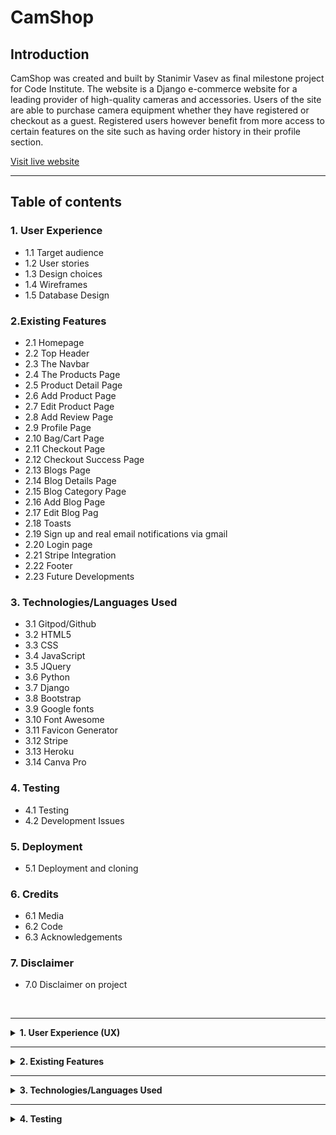 # **CamShop** #

## **Introduction** ##

CamShop was created and built by Stanimir Vasev as final milestone project for Code Institute. The website is a Django e-commerce website for a leading provider of high-quality cameras and accessories. Users of the site are able to purchase camera equipment whether they have registered or checkout as a guest. Registered users however benefit from more access to certain features on the site such as having order history in their profile section.

[Visit live website](https://ci-project-4-ff2f4853aa3a.herokuapp.com/)

<hr>

## **Table of contents** ## 

### **1. User Experience** ###
* 1.1 Target audience 
* 1.2 User stories
* 1.3 Design choices
* 1.4 Wireframes
* 1.5 Database Design

### **2.Existing Features** ###
* 2.1 Homepage 
* 2.2 Top Header
* 2.3 The Navbar
* 2.4 The Products Page
* 2.5 Product Detail Page
* 2.6 Add Product Page
* 2.7 Edit Product Page
* 2.8 Add Review Page
* 2.9 Profile Page
* 2.10 Bag/Cart Page
* 2.11 Checkout Page
* 2.12 Checkout Success Page
* 2.13 Blogs Page
* 2.14 Blog Details Page
* 2.15 Blog Category Page
* 2.16 Add Blog Page
* 2.17 Edit Blog Pag
* 2.18 Toasts
* 2.19 Sign up and real email notifications via gmail
* 2.20 Login page
* 2.21 Stripe Integration
* 2.22 Footer
* 2.23 Future Developments

### **3. Technologies/Languages Used** ###
* 3.1 Gitpod/Github
* 3.2 HTML5
* 3.3 CSS
* 3.4 JavaScript
* 3.5 JQuery
* 3.6 Python
* 3.7 Django
* 3.8 Bootstrap 
* 3.9 Google fonts
* 3.10 Font Awesome
* 3.11 Favicon Generator
* 3.12 Stripe 
* 3.13 Heroku
* 3.14 Canva Pro

### **4. Testing** ###
* 4.1 Testing
* 4.2 Development Issues

### **5. Deployment** ###
* 5.1 Deployment and cloning

### **6. Credits** ###
* 6.1 Media
* 6.2 Code 
* 6.3 Acknowledgements

### **7. Disclaimer** ###
* 7.0 Disclaimer on project

<br>
<hr>

<details>
<summary><strong>
1. User Experience (UX)
</strong></summary>
<br>

#### **1.1 - Target Audience** ####

* The target audience for CamShop includes:

* Photography Enthusiasts and Hobbyists: Individuals who are passionate about photography and seek high-quality cameras, lenses, and accessories to enhance their hobby.

* Professional Photographers: Experienced professionals looking for advanced equipment and accessories to meet their specific needs for various photography genres.

* Photography Students and Amateurs: Those who are learning photography and require reliable, user-friendly gear and educational resources to develop their skills.

* Tech-Savvy Consumers: People interested in the latest photography technology and innovations, including both new and seasoned buyers keen on staying updated with industry trends.

* Blog Readers: Individuals seeking valuable insights, tips, and tutorials related to photography through our blog.

* This diverse audience in the UK values high-quality products, expert advice, and a supportive community to assist them in their photography pursuits.

<hr>

#### **1.2 - User Stories** ####

* The main aim of the site is to educate photography enthusiasts and experts and sell them various types of camera equipment. Users who search for, and come to the site are already involved in photography, they just need to educate themselves on latest equipment and trends before they can make a purchase. Therefore the website aims to provide smooth buying experience with as few barriers as possible from product view to taking payment. 


The site functionality will allow users to search and view all of the products on the site in detail, proceed straight to  checkout where they can to complete the order if they so wish. The site also offers features that are only available to registered users such as the profile page which displays the order history information. While the site offers features that are only available to logged in users, it will not lose sales by forcing people to register to complete a purchase.<br><br>

* <strong>User story - Site Owner</strong><br>

* I want to be able to offer my customers a wide range of of camera equipment - camera bodies, lenses, optical accessories, bateries and more.

* I want to be able to manage all of the items that my store sells myself so i can: Add, edit, update and remove different items quickly and easily depending on how they are selling.

* I want to offer my customers a simple, efficient and user friendly shopping experience so they come back and purchase from the site again.

* I want to offer educational content on photography topics such as Portrait, Wildlife, Night photography and more information on the latest camera equipment available on the market.

* I want to encourage my users to register so they can save their details and streamline the purchasing process for next time. This will allow me to build a customer database and analyse buying trends and also allow me to email them personalised content to bring them back to the store.

* I want to provide guest users the ability to purchase from the store without registration so the store doesn’t lose any potential sales.

#### **1.2 - User Stories** ####

* The site includes easy navigation, various product and blog categories and subcategories to search and view with a few clicks and contact information to make it easier for the user to get in touch with the store owner. The website has clean but interactive design to ensure users can find their desired products or information quickly but still feel engaged by interacting with the visual elements. <br><br>

* <strong>User story - Site User</strong><br>

* I want to be able to search for and view all of the products in the store in a easy manner.

* I want to be able to browse multiple products but also review individual products and their details such as price, product description, product review by specialist, stock availability, rating, and a product image.

* I want to be able to register for an account quickly and effortlessly so that I can have a personal profile if I become a frequent user.

* I want to log in and out with ease so that I can manage my account securely with just a few clicks.

* I want to easily recover my password if I forget it so that I can regain access to my account without hassle.

* I want to access my profile at any time so that I can view my order history and details.

* I want to be able to easily adjust the quantity of a product once I decide to purchase it so that I can add more items to my cart with just a few clicks.

* I want to be able to experience a quick and simple checkout process so that I can complete my purchase efficiently, even if I choose not to register for an account.

* I want to be able to fully review and adjust my cart before proceeding to checkout so that I can add or remove products and correct quantities if needed.

* I want to be able to see a detailed order confirmation after completing my purchase so that I can verify that all aspects of my order are correct.

* I want to be able to view my order history in my registered account so that I can review past orders and details whenever I need.

* I want to feel secure about the safety of my payment information.

* I want to be able to keep track of my purchases at any time on the site so i can: keep track of the value of goods in my cart so i can avoid spending to much money

<hr>

#### **1.3 - Design Choices** ####
<br>

**FONTS**

* For the website i decided to use the google font style of Lato as it is a clean, modern, and highly legible typeface that enhances the overall readability and aesthetic of the site. Its versatility makes it suitable for various types of content and ensures a consistent and professional look throughout the website.


**ICONS**

* I have integrated icons throughout the website to enhance user experience by making it more intuitive and engaging. All the icons used are sourced from Font Awesome, ensuring a high-quality and consistent design across the site.

**COLOURS**

* In the design of the CamShop website, I've used a palette that emphasises clarity and style. The primary colours include:

* Black (#000): Utilised for buttons, text, and borders, providing a strong contrast and modern aesthetic.
* Orange (#FFA500): Used for overlay, highlights, button hover effects, and background colours to create vibrant accents and draw attention.
* White (#FFFFFF): Applied as the background colour for various elements to ensure readability and a clean appearance.
* Grey (#555): A softer text colour for general content to reduce strain and enhance readability.

* Additional styling includes various shades of grey for borders and shadows to create depth and separation between elements. These colours work together to create a cohesive and visually appealing experience across the site.


**IMAGES**

* Most of the images used on the CamShop website were sourced from Canva Pro, ensuring a professional and consistent visual style. For camera product images, I have sourced high-quality visuals from [Photosynthesis](https://magazin.photosynthesis.bg/).
<hr>

#### **1.4 - Wireframes ** ####
<br>

*The wireframes for the site can be found here:

<details>
  <summary>Desktop wireframe</summary>

  <details>
    <summary>Home page view</summary>
    <img src="/media/desktop-home.jpg" alt="Image of Homepage">
  </details>

  <details>
    <summary>Products and blogs pages</summary>
    <img src="/media/desktop-products-and-blog.jpg" alt="Image of Products and Blogs">
  </details>

  <details>
    <summary>Product details</summary>
    <img src="/media/desktop-product-details.jpg" alt="Image of Product Details">
  </details>

  <details>
    <summary>Shopping bag/Cart</summary>
    <img src="/media/desktop-shopping-bag.jpg" alt="Image of Shopping Bag">
  </details>
</details>

<details>
  <summary>Tablet wireframe</summary>

  <details>
    <summary>Home page view</summary>
    <img src="/media/tablet-home.jpg" alt="Image of Homepage">
  </details>

  <details>
    <summary>Products and blogs pages</summary>
    <img src="/media/tablet-products-and-blog.jpg" alt="Image of Products and Blogs">
  </details>

  <details>
    <summary>Product details</summary>
    <img src="/media/tablet-product-details.jpg" alt="Image of Product Details">
  </details>

  <details>
    <summary>Shopping bag/Cart</summary>
    <img src="/media/tablet-shopping-bag.jpg" alt="Image of Shopping Bag">
  </details>
</details>

<details>
  <summary>Phone wireframe</summary>

  <details>
    <summary>Home page view</summary>
    <img src="/media/phone-home.jpg" alt="Image of Homepage">
  </details>

  <details>
    <summary>Products and blogs pages</summary>
    <img src="/media/phone-products-and-blog.jpg" alt="Image of Products and Blogs">
  </details>

  <details>
    <summary>Product details</summary>
    <img src="/media/phone-product-details.jpg" alt="Image of Product Details">
  </details>

  <details>
    <summary>Shopping bag/Cart</summary>
    <img src="/media/phone-shopping-bag.jpg" alt="Image of Shopping Bag">
  </details>
</details>

<hr>

#### **1.5 - Database Design** ####
<br>

* Django works with SQL databases by default, I used SQLite during development. Heroku provides a PostgreSQL database for deployment. Below you can find all of the models used in this project and also a visualization of the database schema and its relationships and structure.<br>

* **The Database Schema**

* **Models Overview**

<strong>Products/Models/`Product`:</strong>

* class Product:
    * category: ForeignKey (Category, null=True, blank=True, on_delete=SET_NULL)
    * subcategory: ForeignKey (Subcategory, null=True, blank=True, on_delete=SET_NULL)
    * sku: CharField (max_length=254, null=True, blank=True)
    * name: CharField (max_length=254)
    * description: TextField
    * price: DecimalField (max_digits=6, decimal_places=2)
    * rating: DecimalField (max_digits=6, decimal_places=2, null=True, blank=True)
    * image_url: URLField (max_length=1024, null=True, blank=True)
    * image: ImageField (null=True, blank=True)
    * stock_status: BooleanField (default=True, verbose_name='In Stock')

<strong>Products/Models/`Category`:</strong>

* class Category:
    * name: CharField (max_length=254)
    * friendly_name: CharField (max_length=254, null=True, blank=True)

<strong>Products/Models/`Subcategory`:</strong>

* class Subcategory:
    * category: ForeignKey (Category, null=True, blank=True, on_delete=SET_NULL)
    * name: CharField (max_length=254)
    * friendly_name: CharField (max_length=254, null=True, blank=True)

<strong>Reviews/Models/`ProductReview`:</strong>

* class ProductReview:
    * review_title: CharField (max_length=90)
    * reviewed_product: ForeignKey (Product, on_delete=CASCADE, related_name='reviews')
    * reviewer: ForeignKey (UserProfile, on_delete=CASCADE)
    * review: TextField (max_length=500)
    * date: DateTimeField (auto_now_add=True)

<strong>Products/Models/`UserProfile`:</strong>

* class UserProfile:
    * user: OneToOneField (User, on_delete=CASCADE)
    * default_phone_number: CharField (max_length=20, null=True, blank=True)
    * default_street_address1: CharField (max_length=80, null=True, blank=True)
    * default_street_address2: CharField (max_length=80, null=True, blank=True)
    * default_town_or_city: CharField (max_length=40, null=True, blank=True)
    * default_county: CharField (max_length=80, null=True, blank=True)
    * default_postcode: CharField (max_length=20, null=True, blank=True)
    * default_country: CountryField (blank_label='Country', null=True, blank=True)

<strong>Checkout/Models/`Order`:</strong>

* class Order:
    * order_number: CharField (max_length=32, editable=False)
    * user_profile: ForeignKey (UserProfile, on_delete=SET_NULL, null=True, blank=True, related_name='orders')
    * full_name: CharField (max_length=50)
    * email: EmailField (max_length=254)
    * phone_number: CharField (max_length=20)
    * country: CountryField (blank_label='Country *')
    * postcode: CharField (max_length=20, null=True, blank=True)
    * town_or_city: CharField (max_length=40)
    * street_address1: CharField (max_length=80)
    * street_address2: CharField (max_length=80, null=True, blank=True)
    * county: CharField (max_length=80, null=True, blank=True)
    * date: DateTimeField (auto_now_add=True)
    * delivery_cost: DecimalField (max_digits=6, decimal_places=2, default=0)
    * order_total: DecimalField (max_digits=10, decimal_places=2, default=0)
    * grand_total: DecimalField (max_digits=10, decimal_places=2, default=0)
    * original_bag: TextField (default='')
    * stripe_pid: CharField (max_length=254, default='')

<strong>Checkout/Models/'OrderLineItem':</strong>

* class OrderLineItem:
    * order: ForeignKey (Order, on_delete=CASCADE, related_name='lineitems')
    * product: ForeignKey (Product, on_delete=CASCADE)
    * quantity: IntegerField (default=0)
    * lineitem_total: DecimalField (max_digits=6, decimal_places=2, editable=False)

<strong>Blog/Models/'BlogCategory':</strong>

* class BlogCategory:
    * name: CharField (max_length=254)
    * friendly_name: CharField (max_length=254, null=True, blank=True)

<strong>Blog/Models/'Post':</strong>

* class Post:
    * title: CharField (max_length=254)
    * friendly_title: CharField (max_length=254, blank=True)
    * body: TextField
    * created_on: DateTimeField (auto_now_add=True)
    * blog_categories: ForeignKey (BlogCategory, on_delete=CASCADE, related_name="posts")
    * image_url: URLField (max_length=1024, null=True, blank=True)
    * image: ImageField (null=True, blank=True)

</details>
<hr>

<details>
<summary><strong> 2. Existing Features </strong></summary>
<br>

#### **2.1 - Homepage** ####

* The homepage of CamShop greets visitors with a warm message: "Welcome to CamShop!" It introduces the ease of purchasing professional photography equipment from anywhere in the UK effortlessly.

* The page features two main sections:

  * The Shop Section showcases photography gear with a compelling image, inviting users to explore CamShop's extensive range. It caters to both seasoned professionals and enthusiastic amateurs, providing them with the perfect camera options. Users can easily navigate to view all products through a dedicated link.

  * In the Learn Section, users are encouraged to enhance their photography skills through educational content. This section offers valuable insights into camera equipment and photography techniques. Users can access a diverse array of blog posts covering tips and techniques by navigating to the blog list page.

<hr>

#### **2.2 - Top header** ####

* The top header provides key features for a streamlined user experience:

* Search: A search icon is prominently displayed, allowing users to easily search for products. Tapping this icon opens a search form where users can enter their queries and find relevant products.

* User Account: A user icon provides quick access to account-related options. Depending on the user's authentication status, this includes links to register or log in for new users, and for authenticated users, options to view their profile, log out, or access management features for products and blogs if they are superusers/admins.

* Cart: A cart icon displays the current total amount of items in the user's shopping bag. If there are items in the cart, the total amount is shown; otherwise, it indicates that the cart is empty.

<hr>

#### **2.3 - The Navbar** ####

* * The desktop navigation menu offers a comprehensive browsing experience:

* Main Menu: This includes links to the homepage and a range of product categories. Each category has a dropdown menu that lists related subcategories such as Zoom Lenses, Optical Accessories, Beginner Cameras and more, allowing users to browse products more specifically. There is also an option to view all products or sort them by price, rating, or category.

* Blog Categories: A dedicated dropdown menu for blog categories helps users access various blog topics such as Portrait, Wildlife and Night photography. This menu includes links to individual blog categories as well as an option to view all blog posts.

* Search: A search feature is integrated into the navigation menu, enabling users to search for products directly from the header.

* User Account: Authenticated users have access to account management options. Superusers can access additional management features for products and blogs. All users can view their profile or log out. Unauthenticated users can register or log in from the same menu.

* Cart: The navigation includes a cart icon that shows the total amount in the shopping bag, providing users with easy access to their cart status.

* On mobile devices the navbar shrinks and can be opened if you click on the hamburger icon on the top left of the page. After clicking all of the items will again be visible for the user to navigate the site. 

<hr>

#### **2.4 - The Products Page** ####

* The Products page provides a comprehensive view of all available items, allowing users to easily browse and find what they are looking for. At the top of the page, users will see a header that dynamically displays the category or subcategory they are currently viewing. If no specific category or subcategory is selected, it defaults to "All Products."

* Users have the option to sort products based on several criteria. The sorting dropdown allows them to choose from options such as price (low to high or high to low), rating (low to high or high to low), name (A-Z or Z-A), and category (A-Z or Z-A). The current sorting selection is highlighted to make it clear what criteria is being used.

* The page displays products in a grid format, with each product showcased in a card layout. Each product card includes an image, name, price, and rating. If available, the product image is displayed; otherwise, a placeholder image is used. Users can view product details by clicking on the product image or the "View details" button. For users with administrative rights, options to edit or delete products are also available directly from the product card.

* Below the product listings, the page includes pagination controls to navigate through multiple pages of products. Users can move between pages using "Previous" and "Next" buttons and select specific page numbers.

* A "Back to Top" button is included for user convenience, allowing users to quickly return to the top of the page.

* Additionally, the page includes JavaScript functionality for sorting and page navigation, ensuring a smooth and interactive browsing experience.

<hr>

#### **2.5 - Product Detail Page** ####

* The Product Detail page provides in-depth information about a specific product, allowing users to make informed purchasing decisions.

* At the top of the page, the product’s image is prominently displayed. If the product has an image, it is shown in high resolution and can be clicked to view in a larger format. If no image is available, a placeholder image is displayed instead.

* To the right of the product image, users can find detailed information about the product. This includes the product's name, price, and rating. If a rating is available, it is shown alongside the average rating score. Users are also informed about the product's stock status, indicating whether it is "In Stock" or "Out of Stock."

* For administrative users, additional options are provided to edit or delete the product.

* The product description offers a detailed overview of the product’s features and specifications. Users can also add the product to their shopping bag directly from this page. They can specify the quantity they wish to purchase using an input field with increment and decrement buttons. If the product is out of stock, the "Add to Bag" button is disabled, and the button's label reflects the stock status.

* Below the product details, there is a section dedicated to specialist reviews. If reviews are available, they are displayed with details such as the reviewer’s name, review date, title, and content. If no reviews are present, a message indicates that reviews will be added soon.

* The page also includes a "Keep Shopping" button, which allows users to return to the product listings and continue browsing.

<hr>

#### **2.6 - Add Product Page** ####

* The Add Product page allows administrators to add new products to the store’s catalogue. This page is accessible only to users with appropriate permissions, ensuring that only authorised personnel can manage product listings. 

* At the top of the page, there is a simple header section, maintaining consistency with the rest of the site. The main content area is structured to provide a user-friendly interface for adding new products. The page title "Product Management" and the subtitle "Add a Product" clearly indicate the purpose of the page. 

* The form is designed with a focus on simplicity and clarity. Each field from the form is rendered using Django’s crispy forms for a clean and consistent look. The form includes fields for all necessary product information, except for the image field which is handled separately for better visual feedback. 

* When an image is uploaded, a JavaScript snippet provides feedback by displaying the name of the selected file. 

* At the bottom of the form, there are two buttons: Cancel, which takes the user back to the products page without saving any changes, and Add Product, which submits the form and adds the new product to the catalogue. 

* A small JavaScript function updates the UI to show the name of the selected image file, providing immediate feedback to the user about the chosen image.

<hr>

#### **2.7 - Edit Product Page** ####

* The Edit Product page allows administrators to update the details of existing products in the store’s catalogue. This page is designed to be intuitive, ensuring that authorised users can easily make necessary changes to product listings. 

* Similar to the Add Product page, the header section provides a consistent look and feel with the rest of the site. The content area focuses on providing an efficient interface for editing product details. The page title "Product Management" and the subtitle "Edit a Product" clearly communicate the page’s purpose. 

* The form is populated with the current details of the product, allowing users to see existing information and make necessary changes. The form includes fields for all editable product information. 

* Like the Add Product page, the image field is handled separately. A JavaScript snippet provides visual feedback by displaying the name of the selected file.

* At the bottom of the form, there are two buttons: Cancel, which takes the user back to the products page without saving any changes, and Update Product, which submits the form and updates the product details in the catalogue. 

* A JavaScript function updates the UI to show the name of the selected image file, providing immediate feedback to the user about the chosen image.

The Add and Edit Product pages ensure that product management tasks are straightforward, reducing the chances of errors and enhancing the efficiency of store administration.

<hr>

#### **2.8 - Add Review Page** ####

* The Add Review page allows authenticated users, specifically administrators, to leave reviews for products. This page is designed to ensure that only authorised users can provide feedback, maintaining the integrity of the reviews on the website. At the top of the page, there is a white background overlay with a banner that prominently displays the text "Add a Review." The banner is styled to catch the user’s attention and clearly indicate the page’s purpose.

* For authenticated users, the main content area provides a user-friendly form for submitting reviews. The form is styled with clarity and simplicity in mind, using Django’s crispy forms for a consistent look. The form includes all necessary fields for a review, such as the review title, content, and rating. There is a pre-filled, disabled input field displaying the current user’s username to remind the user that they are logged in and their review will be associated with their account. Below the form, there are two buttons: a Cancel button that redirects the user back to the products page without saving any changes and a Submit Review button that submits the form and saves the review.

* If the user is not authenticated, the page displays a message informing them that only admin users are allowed to leave reviews. This section provides a clear explanation and includes a button that redirects unauthenticated users to the login page, encouraging them to log in if they have the necessary permissions.

* This structure ensures that only authorised reviews are submitted, maintaining the quality and trustworthiness of the feedback on the website.

<hr>

#### **2.9 - Profile Page** ####

* The Profile page allows users to view and update their personal information, specifically their default delivery details, and also review their order history. The page is designed to be user-friendly and informative, offering a seamless experience for users to manage their account details.

* The layout starts with a header container, followed by an overlay to provide a clear background for the main content. The main content is divided into two primary sections: Default Delivery Information and Order History.

* In the Default Delivery Information section, users can update their personal details. This section includes a form that is rendered using Django’s crispy forms for consistent styling. The form contains various fields for the user to input their delivery information. At the bottom of the form, there is a centrally aligned Update Information button, allowing users to submit their changes. This form is processed through the POST method to ensure that any updates are securely sent to the server.

* The Order History section provides a detailed view of the user’s past orders. This section includes a responsive table that lists all previous orders. Each row in the table contains the order number (with a link to more detailed order information), the date of the order, a list of items in the order, and the total cost of the order. The order items are displayed in a nested list format to keep the table organised and easy to read.

* Overall, the Profile page is designed to be functional and accessible, ensuring that users can easily update their delivery information and track their order history in a clear and organised manner.

<hr>

#### **2.10 - Bag/Cart Page** ####

* The Bag/Cart page provides users with a detailed overview of their selected products, allowing them to review, update, or remove items before proceeding to checkout. It features a clean and organised layout with essential functionalities for a smooth shopping experience.

* The page begins with a header container, followed by an overlay that serves as a background for the main content. The main content section is structured into several rows and columns for optimal organisation and readability.

* The page features a messages section to display any success messages, such as item additions or updates, using a Bootstrap alert component.

* If there are items in the user's bag, the items are displayed in a responsive table. Each table row represents a product and includes the following details: 

  * Product image: A thumbnail of the product with a fallback image if none is available. 
  * Product information: 
    * Name and SKU of the product. 
    * Price: Unit price of the product. 
    * Quantity: An input field allowing users to adjust the quantity of the product. This section includes buttons to increment or decrement the quantity. 
    * Subtotal: Calculated price based on the product quantity.

* Users can update the quantity of a product by clicking the "Update" link, which submits a form to adjust the quantity. They can also remove an item from their bag by clicking the "Remove" link, which triggers an AJAX request to delete the item and refresh the page.

* Below the product table, the page displays a summary of the bag's total cost, including the bag total, delivery cost, and grand total. If the user is close to qualifying for free delivery, a message is displayed indicating how much more they need to spend.

* At the bottom of the page, users can choose to continue shopping by clicking the "Keep Shopping" button or proceed to checkout by clicking the "Secure Checkout" button.

* If the user's bag is empty, a message is displayed along with a "Keep Shopping" button, encouraging users to browse the products.

* The page also includes a JavaScript block to handle form submissions for updating quantities and removing items, ensuring a smooth and interactive user experience. The included script for quantity input management is provided through a separate template, enhancing modularity and maintainability.

<hr>

#### **2.11 - Checkout Page** ####

* The Checkout page provides a seamless and efficient way for users to finalise their purchases. It includes an order summary and a form for entering delivery and payment details. 

* The page starts with a container for the header, followed by an overlay that serves as a background for the main content. The main content is structured into rows and columns for better organisation and readability.

* The order summary section is displayed on the right for larger screens and on top for smaller screens. It shows the number of products and includes the following details for each item: 

* Product image with a link to the product detail page, product name and quantity, and subtotal calculated based on the product quantity. 

* Below the product list, a summary of the order total, delivery cost, and grand total is provided.

* The left column (or the bottom section on smaller screens) contains the checkout form, which includes fields for user details and delivery information. The form is organised into fieldsets for clarity: 

  * Details (full name and email), 
  * Delivery (phone number, street address, town or city, county, postcode, and country). 
  * If the user is authenticated, there is an option to save the delivery information to their profile.

* The payment section includes a placeholder for a Stripe card element and fields to handle potential errors. The form also includes a hidden input field to pass the client secret for payment processing. At the bottom of the form, there are buttons for adjusting the bag and completing the order. A message indicates the total amount that will be charged to the user's card.

* A loading overlay is included to indicate processing during the checkout process. JavaScript is used to handle the Stripe payment integration and provide a responsive and interactive user experience. The Stripe public key and client secret are included via Django template tags. The script for managing the Stripe elements is loaded from a static file.

<hr>

#### **2.12 - Checkout Success Page** ####

* The layout ensures the user receives a clear, comprehensive summary of their order and provides easy navigation options post-purchase.

* Depending on how the user arrived at the checkout success page, there is either a button to return to the profile page or a button to explore more products.

<hr>

#### **2.13 - Blogs Page** ####

* This page showcases a collection of blog posts in a grid layout. Each blog post is represented by a card that includes an image, the title, and the blog category if assigned. 

* Users can view more details by clicking on either the image or the "Read more" button. 

* For administrators, there are additional options to edit or delete posts, which are only visible to users with superuser permissions.

* The blog posts are displayed with responsive design elements, ensuring a seamless viewing experience across different screen sizes. 

* The page includes pagination controls to navigate between multiple pages of blog posts. 

* Additionally, a "Back to Top" button is provided for user convenience, allowing easy navigation back to the top of the page.

<hr>

#### **2.14 - Blog Details Page** ####

* The blog detail page offers a comprehensive view of an individual blog post. At the top, the page prominently displays the title of the blog post, providing clear identification of the content. 

* Below the title, information such as the publication date and the blog's category are shown, giving context to the post. 

* If the user has administrative privileges, additional links are provided to either edit or delete the post, facilitating content management directly from the page.

* The main content area features the full text of the blog post, presented with rich formatting to preserve its structure and style. This allows readers to engage with the post's content in its entirety. 

* Additionally, a button at the bottom of the page provides an easy way to navigate back to the main blog list, allowing users to continue browsing other posts seamlessly. 

* This setup ensures that readers can fully explore and interact with individual blog posts while maintaining easy access to the broader collection of blog entries.

<hr>

#### **2.15 - Blog Category Page** ####

* The blog category page displays a collection of blog posts that belong to a specific category. At the top of the page, the category name is prominently shown, followed by a horizontal rule for visual separation.

* The page then lists the blog posts in a grid format, with each post displayed in a card layout. 

* Each card includes an image representing the post, which links to the detailed view of the post. If a post does not have an associated image, a default image is shown. 

* Below the image, the title of the post is displayed, and further details, including the category and edit/delete links (for superusers), are provided.

* If no posts are available within the selected category, a message is shown indicating the absence of posts. 

* Additionally, the page includes pagination controls to navigate through multiple pages of posts if there are more posts than can fit on a single page. A button for returning to the top of the page is also available to enhance navigation.

<hr>

#### **2.16 - Add Blog Page** ####

* Similar like the Add Product page, the add blog page allows users to create and submit a new blog post. At the top, there is a section for the page header that includes a heading and a subtitle indicating the purpose of the page.

The main content area contains a form for adding a new blog post. This form includes fields for entering blog details such as the title, content, and category. Users can also upload an image to accompany the blog post. Each form field is rendered using Django's crispy forms for consistent styling. There is an option to cancel the form submission and return to the blog list or submit the form to add the new blog post.

* The page includes a script that updates the displayed file name when a new image is selected, helping users confirm the image they are uploading.

<hr>

#### **2.17 - Edit Blog Page** ####

* Similar to the Edit Product page, the edit blog page is designed for users to modify an existing blog post. It starts with a page header that includes a title and subtitle, indicating the page's purpose.

* In the content area, the user is presented with a form pre-filled with the current details of the blog post. The form allows users to update various fields such as the title, content, and category, as well as upload a new image if desired. Each field is rendered individually, and there is a label associated with each input for clarity.

* At the bottom of the form, users have the option to either cancel their changes and return to the blog post details page or submit the form to update the blog post. There is also a JavaScript function that updates the displayed file name when a new image is selected, providing feedback on the file being uploaded.

<hr>

#### **2.18 - Toasts** ####

* Toast notifications serve to provide users with feedback on their actions or system statuses in a non-intrusive manner. They briefly display important messages or updates and are designed to be visually distinctive based on the context, such as success, warning, error, or informational messages.

* A success toast indicates a successful action or operation, showing a "Success!" message with a green highlight and a white background. The body of the toast details the successful outcome and includes additional information such as a summary of recently added items in a shopping bag, their total cost, and options for proceeding to checkout. It features a call-to-action button to guide users to secure checkout if relevant.

* A warning toast alerts users to potential issues or actions needing attention. It displays a "Warning!" message. The content warns users about what they need to be cautious of or what action they should take.

* An error toast notifies users of problems or failed actions, with an "Error!" message highlighted in red. This toast clearly conveys that something has gone wrong. The body provides details about the error, helping users understand what went wrong and suggesting possible resolutions.

* An info toast provides general updates or information. It displays an "Info" message. The content gives users updates or changes that are not urgent but still important, using a different background to differentiate it from success, warning, and error messages.

* All toasts include a close button allowing users to dismiss the notification manually. They also feature custom styling to ensure visual consistency and includes additional content based on user actions, such as details of a shopping bag or specific error messages.

<hr>

#### **2.19 - Sign up and real email notifications via gmail ** ####

* To become a registered user, individuals can complete the sign-up process quickly and easily. Start by clicking the 'My Account' icon in the top right corner of the page on desktop or in the top row on mobile. From the dropdown menu, select 'Register.'

* On the sign-up page, users will be required to provide their email address, create a unique username, and set a password of their choice. The form includes validation checks to ensure all required fields are filled in. If any fields are missing, a pop-up will appear indicating which fields need to be completed.

* If a user attempts to register with an email address or username that is already in use, they will receive a notification when trying to submit the form, informing them that the email or username is already taken.

* Once the form is completed with valid details, users will be notified that an email has been sent to the address they provided. They must then verify their email by clicking the link included in the email. After clicking the link, the user will be directed to a confirmation page on the site, where they need to click the 'Confirm Email Address' button. Following confirmation, the user will be redirected to the login page.

<hr>

#### **2.20 - Login page ** ####

* The login page is designed to be straightforward. Users need to enter their username or email address and their password to access their account. Both fields are required, and the form will not submit unless the details are entered correctly.

* Additional features on the login page include the "Remember Me" option, which allows users to stay logged in without needing to re-enter their details in future sessions. There is also a "Forgot Password" link for users who need to recover their password. By clicking this link, users are prompted to enter their email address, and reset instructions will be sent to them. If a user lands on the login page without an account, a notice will direct them to register.

* Upon clicking the "Forgot Password" link, users will receive an email with instructions on how to reset their password. Following the link in the email will direct them to a page where they can enter a new password.

<hr>

#### **2.21 - Stripe Integration ** ####

* This project integrates Stripe to handle payment processing, fulfilling a key requirement of the MS4 project. Once users have completed their shopping and added items to their cart, they proceed to the checkout page. At this stage, a payment intent is created in the Stripe dashboard, which is visible in the Stripe events section.

* Upon submitting their details in the checkout form and passing validation checks, users click the "Pay Now" button If the payment is successfully processed, users are directed to an order confirmation page that provides a detailed breakdown of their order.

* In the Stripe dashboard, key events related to the payment are tracked. Each event captures crucial data, including the amount charged, billing address, and contact details. Additionally, metadata includes the shopping bag item IDs, quantities, and whether the user has opted to save their delivery address information. For anonymous users (those who are not registered or logged in), this information is also reflected in the metadata.

* The shipping address is another vital piece of information captured by Stripe. Currently, the project uses the same address for both shipping and billing.

* Webhooks are used in this project to manage scenarios where users may close their browser either intentionally or unintentionally after placing an order and pressing the "Pay Now" button. In such cases, webhooks ensure that the order is still recorded in Django and all payment details are sent to Stripe. This mechanism helps prevent situations where a user is billed but does not receive their items, ensuring a smooth and reliable transaction process.

<hr>

#### **2.22 - Footer** ####

* The footer provides essential information and navigation for users. 

* It includes an "About Us" section that describes the company and its mission to deliver high-quality cameras and accessories. 

* The "Contact Us" section lists the company’s address, phone number, and email address. 

* The "Follow Us" section features social media icons linking to the company’s profiles on platforms like Facebook, Twitter, Instagram, and YouTube. 

* At the bottom, there is a copyright notice for the current year, indicating that all rights are reserved. The design features a dark background with white text for clarity and contrast.

<hr>

#### **2.23 - Future Developments** ####

* Analytics and Monitoring: To better understand user behaviour and improve site performance, future updates will include the integration of advanced tracking and analytics tools. These tools will monitor user interactions, page performance, and site errors, providing valuable data that can be used to make informed, data-driven improvements to the site.

* User Feedback Mechanism: A user feedback mechanism will be introduced to allow users to provide feedback or report issues directly through the site. By offering options for users to share their experiences and concerns, we will gather valuable insights, enabling prompt responses to user needs and continuous enhancement of the user experience.

* Documentation and Support: Comprehensive documentation will be developed to support both users and administrators. This will include FAQs, troubleshooting guides, and detailed contact information for technical support. These resources will ensure users have access to the necessary information to navigate and resolve any issues they encounter, while also providing clear guidance for administrators managing the site.

* Company Pages: Additional company pages will be created to enhance transparency and engagement. These will include an "About Us" page to provide information about the company, a "Our Culture" page to showcase the company's values and work environment, and a "Careers" page to outline job opportunities and career development within the company. These pages will help build a stronger connection with users and potential employees by highlighting the company's mission, culture, and career prospects.

</details>
<hr>


<details>
<summary><strong>
3. Technologies/Languages Used
</strong></summary>
<br>

* 3.1 - [Gitpod](https://www.gitpod.io/)
* 3.2 - [HTML5](https://html.com/html5/#What_is_HTML)
* 3.3 - [CSS](https://en.wikipedia.org/wiki/CSS)
* 3.4 - [JavaScript](https://en.wikipedia.org/wiki/JavaScript)
* 3.5 - [JQuery](https://jquery.com/)
* 3.6 - [Python](https://www.python.org/)
* 3.7 - [Django](https://www.djangoproject.com/)
* 3.8 - [Bootstrap](https://getbootstrap.com/)
* 3.9 - [Google fonts](https://fonts.google.com/)
* 3.10 - [Font Awesome](https://fontawesome.com/)
* 3.11 - [Favicon](https://favicon.io/favicon-generator/)
* 3.12 - [Stripe](https://stripe.com/)
* 3.13 - [Heroku](https://www.heroku.com/)
* 3.14 - [Canva](https://www.canva.com/)

</details>
<hr>

<details>
<summary><strong>
4. Testing
</strong></summary>

<br>

#### **4.1 Testing** ####

* Testing information can be found below:

<details>
<summary><strong>
1. Automated Testing
</strong></summary>
<br>

#### **1.1 HTML Code Validating** ####

* All of the HTML files were tested on the [W3C HTML Markup Validation website](https://validator.w3.org/)<br>
* The results from the test were as follows:<br>

**Warning that appears on all pages** 

* The HTML checker reports an error due to a duplicate id of "user-options". However, this issue is not a problem and can be disregarded. The id "user-options" appears in both the base.html file, which is used for the desktop version, and the mobile-top-header.html file, which is used for the mobile version. Despite having the same id, these elements serve the same function but are specific to different device views. This duplication does not impact the site's functionality. I have included this note in the README to acknowledge awareness of the issue.<br>

**1 Homepage (home/templates/home/index.html)**

* Apart from the duplicate-id error at the top of this section, all the HTML passes with no errors.

* Initially, I had this warning but I have fixed it: 

* Warning: The type attribute is unnecessary for JavaScript resources. <script type="text/javascript">

**2. Products page (products/templates/products/products.html)**

* Apart from the warning duplicate-id error and JS warning, the rest of the HTML has no errors. JS warning was fixed.

**3. Product details (products/templates/products/product_details.html)**

* Apart from the warning duplicate-id error and JS warning, I had 3 Errors: Unclosed element div. and 1 Fatal Error for unclosed form. I fixed those issues and now the html template has no other issues left.

**4. Bag/Cart (bag/templates/bag.html)**

* Apart from the warning duplicate-id error and JS warning, the rest of the HTML has no errors. JS warning was fixed.

**5. Checkout (checkout/templates/checkout.html)**

* Apart from the warning duplicate-id error, JS warning, and 1 warning for empty h1 for my spinner. the rest of the HTML has no errors. JS warning was fixed and I replaced the h1 with div instead and added text to fix the issue.

**6. Checkout Success (checkout/templates/checkout_success.html)**

* Apart from the warning duplicate-id error and JS warning, the rest of the HTML has no errors. JS warning was fixed.

**7. Blog (blog/templates/blog.html)**

* Apart from the warning duplicate-id error, JS warning, and 1 extra unnecessary div, the rest of the HTML has no errors. JS and div warning were fixed.

**8. Blog Detail (blog/templates/blog_detail.html)**

* Apart from the warning duplicate-id error and JS warning, the rest of the HTML has no errors. JS warning was fixed.

**9. Blog Category (blog/templates/blog_category.html)**

* Apart from the warning duplicate-id error and JS warning, the rest of the HTML has no errors. JS warning was fixed.

**10. Add Product (products/templates/add_product.html)**

* Apart from the warning duplicate-id error and JS warning, the rest of the HTML has no errors. JS warning was fixed. 

* There was another Error: Element p not allowed as child of element strong in this context. but as this was coming from custom_widget_templates/custom_clearable_file_input.html come that I copy/pasted, I didn't want to break the code. I would have replaced the paragraph with a div.

**11. Add Blog (blog/templates/add_blog.html)**

* Apart from the warning duplicate-id error and JS warning, the rest of the HTML has no errors. JS warning was fixed. 

**12. Edit Product (products/templates/edit_product.html)**

* Apart from the warning duplicate-id error and JS warning, there were 4 more errors. 

* Error: An img element must have an alt attribute, except under certain conditions. As this error is related to the images that are added from AWS, I am unsure how to add alt text. 

* Info: Trailing slash on void elements has no effect and interacts badly with unquoted attribute values. - I removed  the trailing slash from br.

* The other 2 errors were coming from custom_widget_templates/custom_clearable_file_input.html come that I copy/pasted, I didn't want to break the code. I would have replaced the paragraph with a div.

* JS warning was fixed. 

**12. Edit Blog (blog/templates/edit_blog.html)**

* Apart from the warning duplicate-id error and JS warning, the rest of the HTML has no errors. JS warning was fixed. 


**13. Signup (templates/allauth/account/signup.html)**

* Apart from the warning duplicate-id error and JS warning, the rest of the HTML has no errors.

**13. Login (templates/allauth/account/login.html)**

* Apart from the warning duplicate-id error and JS warning, the rest of the HTML has no errors.

**13. Profile (profiles/templates/profile.html)**

* Apart from the warning duplicate-id error and JS warning, I had 2 more errors caused by a need for an extra closing div. The errors were as listed below but were fixed. JS warning was fixed as well.

* Error: End tag for body seen, but there were unclosed elements.

* Error: Unclosed element div.

<hr>

#### **1.2 CSS Code Validating** ####

* The main CSS files were tested on the [W3C CSS  Validation website](https://jigsaw.w3.org/css-validator/)<br>

* I tested base.css first and got a message 'Congratulations! No Errors Found. This document is validated as CSS level 3 + SVG !'

* I tested profile.css second and got a message 'Congratulations! No Errors Found. This document is validated as CSS level 3 + SVG !'

* I tested checkout.css third and got a message 'Congratulations! No Errors Found. This document is validated as CSS level 3 + SVG !'

<hr>

#### **1.3 JavaScript Code Validating** ####

* The testing for the script.js file was carried out on [JShint.com](https://jshint.com/) The results from the test were as follows:<br>

**1. bag/templates/bag/bag.html**

* Tested the JS in bag template which gave me 7 warnings, I fixed 1 missing semicolon but the rest of the code. Unfortunately, I couldn't figure out how to fix the rest of the warnings as Jshint was showing them on the first script element.

* For reference, the six warnings are listed below:
Expected an identifier and instead saw '<'.
Expected an assignment or function call and instead saw an expression.
Missing semicolon.
Expected an assignment or function call and instead saw an expression.
Unclosed regular expression.
Unrecoverable syntax error. (100% scanned).

**2. products/templates/products.html**

* Tested the JS in products template which gave me 6 warnings, I fixed 1 missing semicolon but the rest of the code. Unfortunately, I couldn't figure out how to fix the rest of the warnings as Jshint was showing them on the first script element.

Five warnings
1	Expected an identifier and instead saw '<'.
1	Expected an assignment or function call and instead saw an expression.
1	Missing semicolon.
5	Unclosed regular expression.
5	Unrecoverable syntax error. (17% scanned).

**3. products/templates/products/includes/quantity_input_script.html**

* Tested the JS in quantity_input_script which gave me 8 warnings, I fixed 2 missing semicolon but the rest of the code. Unfortunately, I couldn't figure out how to fix the rest of the warnings as Jshint was showing them on the first script element.

**4. templates/base.html**

* Tested the JS in base.html which gave me 6 warnings, Unfortunately, I couldn't figure out how to fix the warnings as Jshint was showing them on the script element.

Six warnings
1	Expected an identifier and instead saw '<'.
1	Expected an assignment or function call and instead saw an expression.
1	Missing semicolon.
2	Expected an assignment or function call and instead saw an expression.
3	Unclosed regular expression.
3	Unrecoverable syntax error. (100% scanned).

**5. stripe_elements.js file**
* Tested the JS in stripe_elements.js which gave me multiple warnings about undefined variables 

* However, as this code is taken from the Stripe official documentation it appears to be correct so i have noted this here. 

**6. country_field.js file**

* Tested the JS in country_field.js which gave me multiple warnings about undefined variables. Unfortunately, it wasn't something I could fix and it seems like the code is working correctly.

<hr>

#### **1.4 Python Code Validating** ####

* The testing for the python files were carried out on [CI Python Linter](https://pep8ci.herokuapp.com/) The results from the test were as follows:<br>

* Webhooks_handler.py has 4 warnings, however, i left the code here as it has to do with Stripe's official documentation.

93: E501 line too long (80 > 79 characters)
94: E501 line too long (80 > 79 characters)
125: E501 line too long (103 > 79 characters)
164: E501 line too long (89 > 79 characters)

* Webhook.py had 1 warning, however, i left the code here as it has to do with Stripe's official documentation.

43: E501 line too long (86 > 79 characters)

* All of the other python code has passed the pep8 checks. I have used flake8 and fixed a wide range of issues. There are however some lines of code that showed up as needing tweaking. Some of these items from Flake8 i have ignored, the reason for each of these can be found below:

* ./reviews/views.py:36:13: F841 local variable 'e' is assigned to but never used - Reason: When I remove the variable 'e', flake8 is satisfied but pep8 CI linter gives me an error saying that I shouldn't use bare except.

* Certain lines in the settings.py file exceed 79 characters, as indicated. However, these lines were generated automatically when the project was created and reflect Django's default settings. As these settings were not manually written by me, I will be disregarding these particular warnings and will not modify them, as they were automatically configured.

* For the Files: /.vscode/arctictern.py, ./blog/migrations/0001_initial.py, ./checkout/migrations/0001_initial.py, ./products/migrations/0001_initial.py, ./profiles/migrations/0001_initial.py, ./reviews/migrations/0001_initial.py:

* Some lines in these files exceed 79 characters. These files include automatically generated code, especially migration files created by Django and configuration files. As these files are auto-generated and not manually written by me, I will not be adjusting them or addressing these specific warnings.


</details>
<hr>

<details>
<summary><strong>
2. Manual Testing
</strong></summary>
<br>

#### **2.1 Manual testing desktop** ####

* All desktop testing was carried out on Chrome.

**1. Homepage testing**

* The homepage renders as expected, with no layout issues.
* Clicking the 'CamShop' logo correctly returns the user to the homepage.
* When the search bar is used without any input, it navigates the user to the "All Products" page and displays a toast error message as designed.
* All dropdown menus expand properly upon clicking and display the correct submenu options.
* Each option in the dropdown menus has been tested, and all links direct the user to the intended pages.
* The images on the "Shop" and "Learn" cards show up as intended.
* The links on the "Shop" and "Learn" cards function correctly and lead to the appropriate destinations.
* The footer is displayed accurately, and users can contact the site owner or interact with the social media icons without issues.

**2. Account, Profile, Add Blog and Add Product**

* Clicking the "My Account" icon and selecting the "Sign Up" option correctly directs users to the sign-up page.
* I have tested the sign-up process with multiple emails. New user accounts were successfully created as expected.
* Clicking the "My Account" icon and choosing the "Log In" option properly navigates users to the log-in page.
* If a user enters an incorrect username or password, the page reloads with a warning message stating: "The username and/or password you specified are not correct."
* If a user submits the log-in form with only the username or password, validation messages prompt them to complete all required fields.
* When attempting to create an account with an already used email address, users receive an error message indicating that the email address is associated with another account.
* Users can click the "Forgot my password" link, enter their email address, and receive a password reset link. The reset email, including the username and link, is sent as expected.
* I have successfully logged in and out of accounts multiple times, with the correct toast notifications confirming login and logout appearing in the top right corner.
* Upon logging in, users can view their profile page and order history as expected on all browsers.
* As an admin, you can see 'My Profile', 'Blog Managemenet' and 'Product Management' under My Account. All links work as expected and the admin can add new blogs or products successfully. If they don't select an image, a placeholder image will be displayed.
* Clicking on a past order number on the profile page correctly opens and displays the order details.
* When the cart is empty, clicking the cart button shows the message "Shopping cart is empty" and provides a link to visit the store.
* Attempting to bypass an empty cart by typing "checkout" in the URL redirects users to the products page with a warning toast indicating that the cart is empty.

**3. Products Page**

* The products page accurately displays all available items for sale. Users can click on the navigation and get different categories or filter such as filter by price.
* The layout adjusts appropriately when resizing the screen, ensuring a consistent experience across all browsers.

**4. Product Details Page**

* Product details are displayed correctly and consistently across all browsers.
* If a user attempts to set the quantity to 0 and add the item to the cart, a validation error is shown, indicating that the minimum quantity allowed is 1.
* Users can add items to the cart as expected by selecting a quantity and clicking the "Add to Cart" button.
* Users can see the specialist review that was added by the admin or get a placeholder message if the admin hasn't added one yet.
* Users can click on 'Keep shopping' button and be redirected to all products page.

**5. Bag/Cart Page**

* If a user accesses the cart with no items, they will see a message indicating the cart is empty and will be given an option to return to the store.
* When items are added to the cart, users can adjust the quantity and update the cart, with changes accurately reflected across all browsers.
* Pressing the remove button successfully removes items from the cart.
* Clicking the secure checkout button directs the user to the checkout page.

**6. Checkout Page**

* The checkout page displays correctly and automatically populates the logged-in user's delivery address.
* Orders placed using Stripe test card details have been successfully processed on.
* People can see the total cost of their bag/cart.


**7. Confirmation Page**

* After placing an order, the order confirmation page is generated and displayed correctly, with all order details accurately shown. The order history is also added in My Profile section.

**8. Blog Page**

* The blog page displays correctly, showcasing four blog cards per row as intended.
* Each blog card includes an image, text, category, and other relevant details.
* Admin users can see and use the edit and delete buttons on each blog card to manage content.

**9. Blog Category Page**

* The blog category page correctly displays the heading indicating the selected category along with "Blog."
* The page shows the appropriate categories and lists blog posts relevant to the selected category.

**10. Blog Detail Page**

* The blog detail page loads correctly, displaying the heading, category, and full text of the blog post.
* For admins, the page provides "Edit" and "Delete" buttons.
* The blog post details include title, published date, category, and content.

<hr>

#### **2.2 Manual testing mobile** ####
<br>

* To reduce repetition of the desktop results, for the mobile testing i have just highlighted the different functionalities that mobile users may experience while using the site on a mobile device. I have carried out all of the exact same manual tests on mobile devices as i did on the desktop.

Mobile testing was carried out on the following devices:<br>
1. iPhone SE/12 Pro (Via Chrome Dev Tools)
2. iPad Air (Via Chrome Dev Tools)

**1. iPhone 12 Pro**

* On shopping bag/cart page, the quantity selector works but covers the number of units you have. All links work correctly but this could be improved.
* On blog detail page, the header appears quite big sometimes depending on how long the copy is. Font size could be reduced based on certain situations where copy is too long. Also, there is quite a bit whitespace at the bottom between reviews and footer. This could be improved.
* Everything else works as expected.

**2. iPhone SE**

* Icons in the navigation aren't properly aligned with hamburger icon. This could be improved.
* On shopping bag/cart page, the quantity selector works but covers the number of units you have. All links work correctly but this could be improved.

**3. iPad Air**

* Font is quite small on blog body and product description. This could be enlarged to improve user readability and experience.

</details>
<hr>

<details>
<summary><strong>
3. Responsiveness
</strong></summary>
<br>

**3.1 Chrome Dev Tools**
* I have tested the site’s responsiveness using Google DevTools, covering screen sizes from a maximum of 1870px x 767px down to a minimum of 320px x 480px. The site performs as expected across all tested dimensions.

</details>
<hr>

#### **3.2 Development Issues** ####
<br>

* SECRET_KEY Issue

* When I began building the project, I started making commits to GitHub but realised that I had exposed my secret_key value to github. I have removed this key and created a new one with django secret_key generator I found on Google. I then stored all my variables in Gitpod and Heroku. I then replaced the secret key with this code in settings.py: `SECRET_KEY = os.environ.get('SECRET_KEY')`. The new SECRET_KEY is secured and no longer exposed and the old one has been discarded. 
<hr>

**2. Stripe Webhooks**

*In my Stripe webhooks, I was constantly encountering 4 out of 4 errors but I found the Stripe debugging PDF in Slack and watched the lecturer's video and I managed to get 3 out of 4. I struggled for a bit to realise how to get 4 out of 4 and I spoke with my mentor to test this functionality together. After inspecting the flow, he reassured me that everything is working correctly as we are getting the order pid in Django admin and the payment in Stripe.

**3. Mobile Navbar Icons**

* During mobile testing, I discovered that on smaller screen sizes, the navbar icons were being pushed down onto a separate line. This occurred on mobile devices with smaller screens.

* The issue was caused by the text, icons, and padding being too large for the smaller screen sizes.


**4. Shopping cart/bag quantity selector**

* During mobile testing, I discovered that the quantity selector works fine but doesn't display well and hides the unit box on smaller screens. Media query has to be updated for smaller screens.

</details>
<hr>

<details>
<summary><strong>
5. Deployment
</strong></summary>
<br>

#### **Deployment to Heroku and Cloning Instructions** ####

* Below are the following steps i undertook to deploy the site to Heroku. If you are looking to clone this project and work on it you can follow the step by step guide below as it details every step i took to deploy to Heroku. Cloning from the repository instructions are found below the Heroku and AWS instructions below. 

1. Navigate to the Heroku website [Here]( https://www.heroku.com/)

2. Give your app a name and select the region closest to you. Once completed, click the "Create App" button.

3. Click on the "Resources" tab and type "Postgres" in the add-ons search bar. Select "Heroku Postgres" from the results. A pop-up will open; choose the "Hobby Dev - Free" plan and click "Provision."

4. Navigate back to Gitpod and install the following packages:<br>
`pip3 install dj_database_url`  
`pip3 install psycopg2-binary`

5. Freeze your requirements.txt file with:<br> 
`pip3 freeze > requirements.txt`

6. In settings.py, add: `import dj_database_url`

7. Update the DATABASES section in settings.py. Comment out the default configuration and insert:<br>
`DATABASES = {`<br>
`'default': dj_database_url.parse(os.environ.get('DATABASE_URL'))`<br>
`}`

You can find your DATABASE_URL in your Heroku Config Vars. Warning: DATABASE_URL is an environmental variable and should not be shown in version control, so ensure you don't push this to GitHub.</strong></em>

8. You need to make all migrations but first, view the migrations with:`python3 manage.py showmigartions`

9. Then run: `python3 manage.py migrate`

10. After migration, upload all the products for the store again with:<br>
`python3 manage.py loaddata categories`<br>
`python3 manage.py loaddata subcategories`
`python3 manage.py loaddata products`

It is crucial to load categories first, as all products fall into a category. In my project, I used 3 fixtures files stored in my products app.

11. Create a superuser to log in with: `python3 manage.py createsuperuser`

12. Save, commit, and push your project to GitHub. Uncomment the original DATABASES configuration, ensuring the DATABASE_URL is not pushed to the public domain.

13. Use an if-else statement in settings.py to switch between Postgres and the default database based on the availability of the DATABASE_URL variable.<br>

14. Install Gunicorn to act as the web server:`pip3 install Gunicorn` and then freeze again (`pip3 freeze > requirements.txt`).

15. Create a Procfile in the root directory to instruct Heroku on how to run the app. Write this code inside: `web: gunicorn <Project Name>.wsgi:application`

16. Log in to Heroku via the terminal. You can log in with your username and password.

17. Temporarily disable the collection of static files until AWS setup is complete:<br>
`heroku config:set DISABLE_COLLECTSTATIC=1 --app Heroku Project Name`

18. In settings.py, add the allowed hosts for both local and Heroku:<br>
`ALLOWED_HOSTS = ["<heroku appname>.herokuapp.com", "localhost"]` 

19. Save, commit, and push your changes to GitHub. Then push to Heroku to start building the app:
`heroku git:remote -a <heroku appname>`
`git push heroku master`

* Heroku should now start building the app, and your Heroku URL should be visible in the terminal. Note: At this point, your project won't have any static files, so don't worry if the site looks different from development. This will be resolved in the next section on AWS (Amazon Web Services).

20. o save time, set up automatic deployment when you push to GitHub. Go back to your Heroku dashboard and click on the "Deploy" tab. Here you will see "GitHub Connect to GitHub."

Search for your repository name. Once you see the repository, click on the connect button next to it.

21. Scroll down and enable automatic deploys. Click "Enable Automatic Deploys." Now, every time you push to GitHub, your app should update on Heroku.

#### **Amazon Web Services - AWS and Cloning Instructions** ####

* For this project, I used Amazon Web Services (AWS) to store static files and images. Below are the steps I followed to set this up. If you are looking to clone this project and work on it, you can follow this guide.

1. Open up [Amazon Web Services](https://aws.amazon.com/) in your browser
2. Click on "Create AWS Account."
3. Complete all required questions during the sign-up process.
4. Once registration is complete, navigate to your AWS dashboard.
5. Use Amazon S3 services. To find it quickly, type "S3" into the search bar.
6. Select S3, then click on "Create Bucket." Name your bucket something relevant to the project. Select the region closest to you from the dropdown menu.
7. Uncheck the box that says "Block all public access." AWS may warn you, but you can ignore this since the static files need to be public. Click the "Create bucket" button.
8. Set the settings in the bucket:

> Go to bucket properties.<br>
> Turn on static web hosting.<br>
> in the index and error text inputs, add index.html and error.html and then save.<br>

9. On the permissions tab, fill out the CORS configuration section.

10. Go to the bucket policy tab and select policy generator. Set it up as follows:<br>
> Type of Policy: S3 bucket policy<br>
> In Principal enter * to select all principals<br>
> From the action dropdown, select "GetObject"<br>
> For your ARN, copy and paste it from the bucket policy page<br>
> Click "Add Statement"<br>
> Click "Generate Policy"<br>
> Copy and paste the generated policy into your bucket policy<br>
> BAdd /* to the end of the resources key<br>
> Click save.<br>

11. Go to Access Control List and set "List objects" permission to everyone (public).

12. Create a new group and user to access the bucket. In the search box, type "IAM" (Identity Access Management):
> Click "Create a new group" and name it something like manage-<project name>.
> Click through the pages and create the group.<br>

13. Create a group policy:
> Click on "Policies" in the menu and then "Create policy."
> Select the JSON tab and import managed policies.
> Search for "AmazonS3FullAccess" and import it.
> In the resources section, paste in the ARN used previously. Enter the ARN twice, adding /* at the end of the second one.
> Click through to review policy, give it a name and description, and generate the policy.

14. Click on "Groups" from the side menu, select the group you created, click "Attach policy," search for the policy you created, and attach it.

15. Create a user:
> Click "Users" from the menu, then "Add user."
> Create a username, select programmatic access, and click next.
> Select the group to add your user to, click through to the end, and create the user.
> Download the CSV file containing the user keys needed to access the app.

Warning: Do not share the keys from this CSV file with anyone or make them public by pushing them to your GitHub.

#### **Connect bucket to Django and Cloning Instructions** ####

* To connect Django to the AWS S3 bucket, follow these steps:

1. Install necessary packages:
`pip3 install boto3`
`pip3 install django-storages`

2. This ensures the new packages are added to requirements.txt and deployed to Heroku.
`pip3 freeze > requirements.txt`

3. Update settings.py - Add storages to the INSTALLED_APPS section in settings.py.

4. Create an environment variable called USE_AWS to run the code on Heroku. Include the following settings in settings.py:

5. Go to the Heroku settings tab and click "Reveal Config Vars." Set up the necessary environment variables, ensuring USE_AWS is set to True.

6. Delete the DISABLE_COLLECTSTATIC variable from Heroku.

7. In Gitpod, create a custom_storages.py file to instruct Django to use Amazon S3 for storing static and media files. Add the following classes:

> `class StaticStorage(S3Boto3Storage):`<br>
> `location = settings.STATICFILES_LOCATION`<br>

> `class MediaStorage(S3Boto3Storage):`<br>
> `location = settings.MEDIAFILES_LOCATION`<br>

8. Save, commit, and push changes<br><br>

#### **Add Media files to AWS and Cloning Instructions** ####

* To upload images to S3, follow these steps:

1. In your AWS bucket, create a new folder called media.

2. Select the media folder and upload all your image folders and files. Ensure permissions are set to Everyone (Public access). 

3. Update your HTML code to reflect the new media storage location. Change image src attributes from:
src="media/..." to src="{{ MEDIA_URL }}<insert image name and file type>".

#### **Stripe and Cloning Instructions** ####

* The final step is to add the Stripe keys to the config variables. You can obtain these values from your Stripe dashboard.
* Ensure all config variables match the ones in your settings.py file. Below are the steps to complete this process:

* Retrieve Stripe Keys
> Go to your Stripe dashboard and obtain the necessary API keys.

* Set Config Variables in Heroku

> Navigate to your Heroku app's settings tab.
> Click on "Reveal Config Vars."
> Add the following config variables with their corresponding values from your Stripe dashboard:
> STRIPE_PUBLIC_KEY
> STRIPE_SECRET_KEY
> Any other Stripe-related variables you have in your settings.py.
> Update settings.py
> Ensure the config variables in your settings.py file match those in Heroku. For example:

> STRIPE_PUBLIC_KEY = os.environ.get('STRIPE_PUBLIC_KEY')
> STRIPE_SECRET_KEY = os.environ.get('STRIPE_SECRET_KEY')
* By following these steps, you can successfully integrate Stripe with your project and ensure all necessary configuration variables are properly set up for deployment.

#### **Cloning From Original Repository Instructions** ####

* To clone the project's repository to your local computer, follow these steps:

1. Visit the project's repository on GitHub: https://github.com/StanimirVasev/ci-project-4
2. Click on the "Code" tab above the files.
3. Select "HTTPS" from the dropdown menu.

4.Click on the clipboard icon to copy the repository URL: https://github.com/StanimirVasev/ci-project-4

5. Launch your IDE and open the terminal.

6. Navigate to the directory where you want to clone the project.

7.In the terminal, type git clone followed by the copied URL: git clone https://github.com/StanimirVasev/ci-project-4

8. Press Enter to create your local clone.

9. Install all the required packages by running: `pip3 install -r requirements.txt`

10. Configure the following environment variables for the project to work (yours will have to be unique):

> DJANGO_SECRET_KEY = your secret key<br>
> STRIPE_PUBLIC_KEY = your stripe public key<br>
> STRIPE_SECRET_KEY = your stripe secret key<br>
> STRIPE_WH_SECRET = your stripe webhook secret<br>
> IN_DEVELOPMENT = True<br>
> Your Stripe variables can be found on your Stripe dashboard.<br>
> Generate a Django secret key [here](https://djecrety.ir/)<br>

12. Check for migrations by running: `python3 manage.py makemigrations --dry-run`

* Plan the migrations: `python3 manage.py migrate --plan`

* f there are no issues, apply the migrations: `python3 manage.py migrate`

* Create a superuser for the project by running the command: `python3 manage.py createsuperuser`

* Start the development server: `python3 manage.py runserver`

* By following these steps, you can successfully clone and set up the project on your local machine.

</details>
<hr>

<details>
<summary><strong>
6. Credits
</strong></summary>
<br>

#### **6.1 Media** ####

As mentioned previously, I have used Canva Pro to source and create most of the images on the site. For example, all blog images, homepage images, etc are created on Canva. However, the product images have been sourced from Photosynthesis. All credits belong to them.


#### **6.2 Code** ####

* The Django walkthrough project "Boutique Ado" provided by Code Institute was used as a resource during the development of this project. Credit goes to the lecturers at Code Institute for creating the instructional materials and tutorial videos.
* I have also reviewed various Student examples and other materials provided by Code Institute in Slack and website. 

<hr>

#### **6.3 Acknowledgements** ####

* Thank you to all of the tutor team at Code Institute who were always on hand whenever i needed their support.
* A big thank you to my mentor Rohit who always gives me great feedback on my ideas and is able to point me in the right direction.
* A final big thank you to all of the other students, CI alumni and CI staff who were always willing to help out and advise on the official CI Slack channels.

</details>
<hr>

<details>
<summary><strong>
7. Disclaimer
</strong></summary>
<br>

* This website and all of its content was completed for my final assessment project with Code Institute. The site is strictly for educational purposes only, there is no commercial revenue and being generated from the site.

</details>